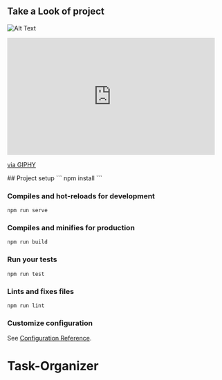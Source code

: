 
## Take a Look of project 
![Alt Text](https://media.giphy.com/media/Qurq8mOn9gDnwBU1FT/giphy.gif)
<iframe src="https://giphy.com/embed/jolJ4dnOnCxrPVsYVN" width="480" height="270" frameBorder="0" class="giphy-embed" allowFullScreen></iframe><p><a href="https://giphy.com/gifs/jolJ4dnOnCxrPVsYVN">via GIPHY</a></p>
## Project setup
```
npm install
```

### Compiles and hot-reloads for development
```
npm run serve
```

### Compiles and minifies for production
```
npm run build
```

### Run your tests
```
npm run test
```

### Lints and fixes files
```
npm run lint
```

### Customize configuration
See [Configuration Reference](https://cli.vuejs.org/config/).
# Task-Organizer
